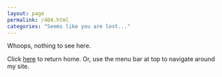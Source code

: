 ```yaml
---
layout: page
permalink: /404.html
categories: "Seems like you are lost..."
---
```


Whoops, nothing to see here.

Click <a href="{{ site.url }}">here</a> to return home. Or, use the menu bar at top to navigate around my site.
